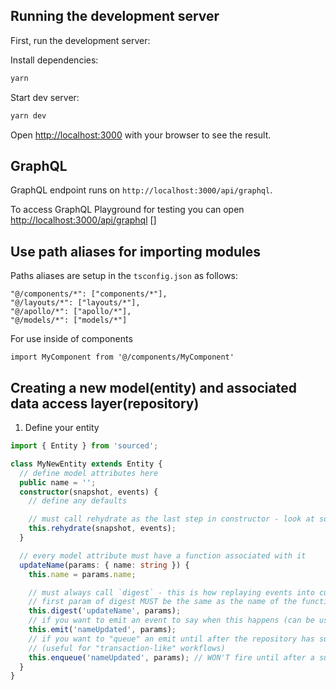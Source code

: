 ## Running the development server

First, run the development server:

Install dependencies:

```bash
yarn
```

Start dev server:

```bash
yarn dev
```

Open [http://localhost:3000](http://localhost:3000) with your browser to see the result.

## GraphQL

GraphQL endpoint runs on `http://localhost:3000/api/graphql`.

To access GraphQL Playground for testing you can open [http://localhost:3000/api/graphql](http://localhost:3000/api/graphql) []

## Use path aliases for importing modules

Paths aliases are setup in the `tsconfig.json` as follows:

```
"@/components/*": ["components/*"],
"@/layouts/*": ["layouts/*"],
"@/apollo/*": ["apollo/*"],
"@/models/*": ["models/*"]
```

For use inside of components

```
import MyComponent from '@/components/MyComponent'
```

## Creating a new model(entity) and associated data access layer(repository)

1. Define your entity

```ts
import { Entity } from 'sourced';

class MyNewEntity extends Entity {
  // define model attributes here
  public name = '';
  constructor(snapshot, events) {
    // define any defaults

    // must call rehydrate as the last step in constructor - look at sourced code to understand more
    this.rehydrate(snapshot, events);
  }

  // every model attribute must have a function associated with it
  updateName(params: { name: string }) {
    this.name = params.name;

    // must always call `digest` - this is how replaying events into current state works
    // first param of digest MUST be the same as the name of the function
    this.digest('updateName', params);
    // if you want to emit an event to say when this happens (can be useful at times)
    this.emit('nameUpdated', params);
    // if you want to "queue" an emit until after the repository has successfully saved this change you can use "enqueue"
    // (useful for "transaction-like" workflows)
    this.enqueue('nameUpdated', params); // WON'T fire until after a successful `repository.commit(myNewEntityInstance)`
  }
}
```
